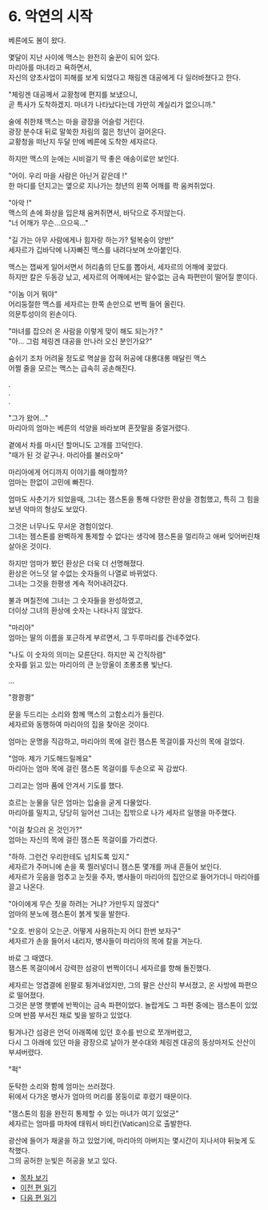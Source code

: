# 6. 악연의 시작  

베른에도 봄이 왔다.  

몇달이 지난 사이에 맥스는 완전히 술꾼이 되어 있다.   
마리아를 마녀라고 욕하면서,   
자신의 양초사업이 피해를 보게 되었다고 채링겐 대공에게 다 일러바쳤다고 한다.  

"체링겐 대공께서 교황청에 편지를 보냈으니,   
곧 특사가 도착하겠지. 마녀가 나타났다는데 가만히 계실리가 없으니까."   

술에 취한채 맥스는 마을 광장을 어슬렁 거린다.   
광장 분수대 뒤로 말쑥한 차림의 젊은 청년이 걸어온다.   
교황청을 떠난지 두달 만에 베른에 도착한 세자르다.  

하지만 맥스의 눈에는 시비걸기 딱 좋은 애송이로만 보인다.  

"어이. 우리 마을 사람은 아닌거 같은데 !"  
한 마디를 던지고는 옆으로 지나가는 청년의 왼쪽 어깨를 콱 움켜쥐었다.  

"아악 !"  
맥스의 손에 화상을 입은채 움켜쥐면서, 바닥으로 주저않는다.  
"너 어깨가 무슨...으으윽..."  

"길 가는 아무 사람에게나 힘자랑 하는가? 털복숭이 양반"   
세자르가 깁바닥에 나자빠진 맥스를 내려다보며 쏘아붙인다.   

맥스는 잽싸게 일어서면서 허리춤의 단도를 뽑아서, 세자르의 어깨에 꽂았다.  
하지만 칼은 두동강 났고, 세자르의 어깨에서는 알수없는 금속 파편만이 떨어질 뿐이다.  

"이놈 이거 뭐야"  
어리둥절한 맥스를 세자르는 한쪽 손만으로 번쩍 들어 올린다.   
의문투성이의 왼손이다.  

"마녀를 잡으러 온 사람을 이렇게 맞이 해도 되는가? "  
"아... 그럼 체링겐 대공을 만나러 오신 분인가요?"  

숨쉬기 조차 어려울 정도로 멱살을 잡혀 허공에 대롱대롱 매달린 맥스  
어쩔 줄을 모르는 맥스는 급속히 공손해진다.  

.  
.  
.  

"그가 왔어..."  
마리아의 엄마는 베른의 석양을 바라보며 혼잣말을 중얼거렸다.  

곁에서 차를 마시던 할머니도 고개를 끄덕인다.  
"때가 된 것 같구나. 마리아를 불러오마"  

마리아에게 어디까지 이야기를 해야할까?  
엄마는 한없이 고민에 빠진다.  

엄마도 사춘기가 되었을때, 그녀는 잼스톤을 통해 다양한 환상을 경험했고, 특히 그 힘을 보낸 악마의 형상도 보았다.  

그것은 너무나도 무서운 경험이었다.  
그녀는 젬스톤를 완벽하게 통제할 수 없다는 생각에 잼스톤을 멀리하고 애써 잊어버린채 살아온 것이다.  

하지만 엄마가 봤던 환상은 더욱 더 선명해졌다.  
환상은 어느덧 알 수없는 숫자들의 나열로 바뀌었다.  
그녀는 그것을 한평생 계속 적어내려갔다.  

불과 며칠전에 그녀는 그 숫자들을 완성하였고,  
더이상 그녀의 환상에 숫자는 나타나지 않았다.  

"마리아"  
엄마는 딸의 이름을 포근하게 부르면서, 그 두루마리를 건네주었다.  

"나도 이 숫자의 의미는 모른단다. 하지만 꼭 간직하렴"  
숫자를 읽고 있는 마리아의 큰 눈망울이 초롱초롱 빛난다.  

...  

"쾅쾅쾅"  

문을 두드리는 소리와 함께 맥스의 고함소리가 들린다.  
세자르와 동행하여 마리아의 집을 찾아온 것이다.  

엄마는 운명을 직감하고, 마리아의 목에 걸린 잼스톤 목걸이를 자신의 목에 걸었다.  

"엄마. 제가 기도해드릴께요"  
마리아는 엄마 목에 걸린 잼스톤 목걸이를 두손으로 꼭 감쌌다.  

그리고는 엄마 품에 안겨서 기도를 했다.  

흐르는 눈물을 닦은 엄마는 입술을 굳게 다물었다.  
마리아를 밀치고, 당당히 일어선 그녀는 집밖으로 나가 세자르 일행을 마주했다.  

"이걸 찾으러 온 것인가?"  
엄마는 자신의 목에 걸린 잼스톤 목걸이를 가리켰다.  

"하하. 그런건 우리한테도 넘치도록 있지."  
세자르가 주머니에 손을 푹 찔러넣더니 잼스톤 몇개를 꺼내 흔들어 보인다.  
세자르가 웃음을 멈추고 눈짓을 주자, 병사들이 마리아의 집안으로 들어가더니 마리아를 끌고 나온다.  

"아이에게 무슨 짓을 하려는 거냐? 가만두지 않겠다"  
엄마의 분노에 잼스톤이 붉게 빛을 발한다.  

"오호. 반응이 오는군. 어떻게 사용하는지 어디 한번 보자구"  
세자르가 손을 들어서 내리자, 병사들이 마리아의 목에 칼을 겨눈다.  

바로 그 때였다.  
잼스톤 목걸이에서 강력한 섬광이 번쩍이더니 세자르를 향해 돌진했다.  

세자르는 엉겹결에 왼팔로 튕겨내었지만, 그의 팔은 산산히 부서졌고, 온 사방에 파편으로 떨어졌다.   
그것은 분명 햇볕에 반짝이는 금속 파편이었다. 놀랍게도 그 파편 중에는 잼스톤이 있었으며 반쯤 부서진 채로 빛을 발하고 있었다.  

튕겨나간 섬광은 언덕 아래쪽에 있던 호수를 반으로 쪼개버렸고,   
다시 그 아래에 있던 마을 광장으로 날아가 분수대와 체링겐 대공의 동상마저도 산산이 부셔버렸다.  

"퍽"  

둔탁한 소리와 함께 엄마는 쓰러졌다.  
뒤에서 다가온 병사가 엄마의 머리를 몽둥이로 후렸기 때문이다.  

"잼스톤의 힘을 완전히 통제할 수 있는 마녀가 여기 있었군"  
세자르는 엄마를 마차에 태워서 바티칸(Vatican)으로 출발한다.   

광산에 들어가 채굴을 하고 있었기에, 마리아의 아버지는 몇시간이 지나서야 뒤늦게 도착했다.   
그의 공허한 눈빛은 허공을 보고 있다.  


* [목차 보기](content_kr.md)  
* [이전 편 읽기](/01_gemston/KR/KR_5.md)
* [다음 편 읽기](/01_gemston/KR/KR_7-8.md)